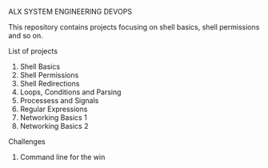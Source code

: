 ALX SYSTEM ENGINEERING DEVOPS

This repository contains projects focusing on shell basics, shell permissions and so on.

List of projects
1. Shell Basics
2. Shell Permissions
3. Shell Redirections
4. Loops, Conditions and Parsing
5. Processess and Signals
6. Regular Expressions
7. Networking Basics 1
8. Networking Basics 2

Challenges
1. Command line for the win
